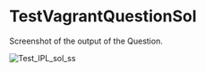 # TestVagrantQuestionSol
Screenshot of the output of the Question.


![Test_IPL_sol_ss](https://user-images.githubusercontent.com/70750865/201024100-c0ab73c6-11eb-4862-bac8-bac7633d0491.png)

